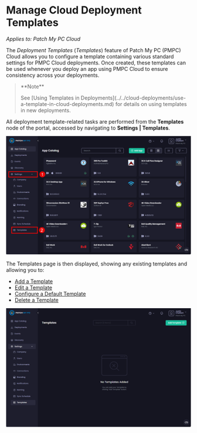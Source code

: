 # Manage Cloud Deployment Templates

_Applies to: Patch My PC Cloud_

The _Deployment Templates_ (_Templates_) feature of Patch My PC (PMPC) Cloud allows you to configure a template containing various standard settings for PMPC Cloud deployments. Once created, these templates can be used whenever you deploy an app using PMPC Cloud to ensure consistency across your deployments.

> \*\*Note\*\*
>
> See \[Using Templates in Deployments]\(../../cloud-deployments/use-a-template-in-cloud-deployments.md) for details on using templates in new deployments.

All deployment template-related tasks are performed from the **Templates** node of the portal, accessed by navigating to **Settings | Templates**.

![Navigating to "Settings | Templates"](/_images/image-(273).png)

The Templates page is then displayed, showing any existing templates and allowing you to:

* [Add a Template](add-a-cloud-deployment-template.md)
* [Edit a Template](edit-a-cloud-deployment-template.md)
* [Configure a Default Template](configure-a-default-cloud-deployment-template.md)
* [Delete a Template](delete-a-cloud-deployment-template.md)

!["Templates" page](/_images/image-(274).png)